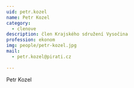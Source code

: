 ```yaml
---
uid: petr.kozel
name: Petr Kozel
category:
  - clenove
description: člen Krajského sdružení Vysočina
profession: ekonom
img: people/petr-kozel.jpg
mail:
  - petr.kozel@pirati.cz
  
---
```


Petr Kozel
